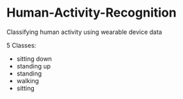 # Human-Activity-Recognition
Classifying human activity using wearable device data

5 Classes:
- sitting down
- standing up
- standing
- walking
- sitting